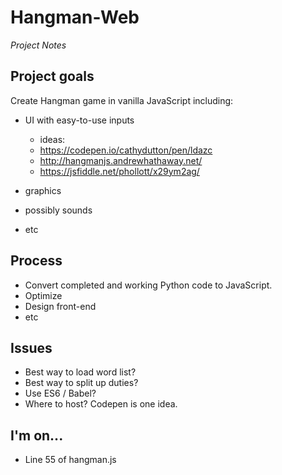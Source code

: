 # Hangman-Web
*Project Notes*

## Project goals
Create Hangman game in vanilla JavaScript including:
- UI with easy-to-use inputs
    - ideas:
    - https://codepen.io/cathydutton/pen/ldazc
    - http://hangmanjs.andrewhathaway.net/
    - https://jsfiddle.net/phollott/x29ym2ag/
    
- graphics
- possibly sounds
- etc

## Process
- Convert completed and working Python code to JavaScript.
- Optimize
- Design front-end
- etc

## Issues
- Best way to load word list?
- Best way to split up duties?
- Use ES6 / Babel?
- Where to host? Codepen is one idea.

## I'm on...
- Line 55 of hangman.js